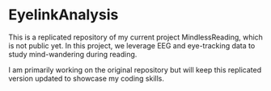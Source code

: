 # EyelinkAnalysis
 
This is a replicated repository of my current project MindlessReading, which is not public yet. In this project, we leverage EEG and eye-tracking data to study mind-wandering during reading.

I am primarily working on the original repository but will keep this replicated version updated to showcase my coding skills.
